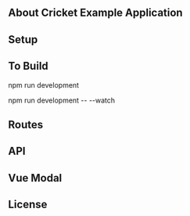 ## About Cricket Example Application

## Setup

## To Build 

npm run development

npm run development -- --watch

## Routes


## API


## Vue Modal


## License
